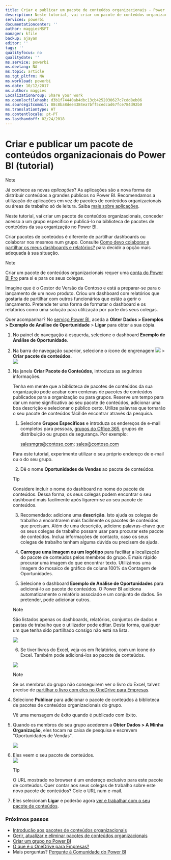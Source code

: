 ```yaml
---
title: Criar e publicar um pacote de conteúdos organizacionais - Power BI
description: Neste tutorial, vai criar um pacote de conteúdos organizacional, restringir o acesso a um grupo específico e publicá-lo na biblioteca de pacotes de conteúdos da sua organização no Power BI.
services: powerbi
documentationcenter: ''
author: maggiesMSFT
manager: kfile
backup: ajayan
editor: ''
tags: ''
qualityfocus: no
qualitydate: ''
ms.service: powerbi
ms.devlang: NA
ms.topic: article
ms.tgt_pltfrm: NA
ms.workload: powerbi
ms.date: 10/12/2017
ms.author: maggies
LocalizationGroup: Share your work
ms.openlocfilehash: d3b1f74440ab4dbc13cb4252030627c7cdd8eb06
ms.sourcegitcommit: 88c8ba8dee4384ea7bff5cedcad67fce784d92b0
ms.translationtype: HT
ms.contentlocale: pt-PT
ms.lasthandoff: 02/24/2018
---
```

# <a name="create-and-publish-a-power-bi-organizational-content-pack-tutorial"></a>Criar e publicar um pacote de conteúdos organizacionais do Power BI (tutorial)
> [!NOTE]
> Já conhece as novas *aplicações*? As aplicações são a nova forma de distribuir conteúdos a grandes públicos no Power BI. Recomendamos a utilização de aplicações em vez de pacotes de conteúdos organizacionais ou áreas de trabalho só de leitura. Saiba [mais sobre aplicações](service-install-use-apps.md).
> 
> 

Neste tutorial, vai criar um pacote de conteúdos organizacionais, conceder acesso a um grupo específico e publicá-lo na biblioteca de pacotes de conteúdos da sua organização no Power BI.

Criar pacotes de conteúdos é diferente de partilhar dashboards ou colaborar nos mesmos num grupo. Consulte [Como devo colaborar e partilhar os meus dashboards e relatórios?](service-how-to-collaborate-distribute-dashboards-reports.md) para decidir a opção mais adequada à sua situação.

> [!NOTE]
> Criar um pacote de conteúdos organizacionais requer uma [conta do Power BI Pro](https://powerbi.microsoft.com/pricing) para si e para os seus colegas.
> 
> 

Imagine que é o Gestor de Versão da Contoso e está a preparar-se para o lançamento de um novo produto.  Criou um dashboard com relatórios que gostaria de partilhar com outros funcionários que estão a gerir o lançamento. Pretende ter uma forma de formatar o dashboard e os relatórios como uma solução para utilização por parte dos seus colegas. 

Quer acompanhar? No [serviço Power BI](https://powerbi.com), aceda a **Obter Dados > Exemplos > Exemplo de Análise de Oportunidade** > **Ligar** para obter a sua cópia. 

1. No painel de navegação à esquerda, selecione o dashboard **Exemplo de Análise de Oportunidade**.
2. Na barra de navegação superior, selecione o ícone de engrenagem ![](media/service-organizational-content-pack-create-and-publish/cog.png) > **Criar pacote de conteúdos**.    
   ![](media/service-organizational-content-pack-create-and-publish/pbi_create_contpk.png)
3. Na janela **Criar Pacote de Conteúdos**, introduza as seguintes informações.  
   
   Tenha em mente que a biblioteca de pacotes de conteúdos da sua organização pode acabar com centenas de pacotes de conteúdos publicados para a organização ou para grupos. Reserve um tempo para dar um nome significativo ao seu pacote de conteúdos, adicionar uma boa descrição e selecionar o público certo.  Utilize palavras que tornarão o seu pacote de conteúdos fácil de encontrar através da pesquisa.
   
   1.  Selecione **Grupos Específicos** e introduza os endereços de e-mail completos para pessoas, [grupos do Office 365](https://support.office.com/article/Create-a-group-in-Office-365-7124dc4c-1de9-40d4-b096-e8add19209e9), grupos de distribuição ou grupos de segurança. Por exemplo:
      
         salesmgrs@contoso.com; sales@contoso.com
      
      Para este tutorial, experimente utilizar o seu próprio endereço de e-mail ou o do seu grupo.
   
   2.  Dê o nome **Oportunidades de Vendas** ao pacote de conteúdos.
   
      > [!TIP]
      > Considere incluir o nome do dashboard no nome do pacote de conteúdos. Dessa forma, os seus colegas podem encontrar o seu dashboard mais facilmente após ligarem-se ao seu pacote de conteúdos.
      > 
      > 
   
   3.  Recomendado: adicione uma **descrição**. Isto ajuda os colegas de trabalho a encontrarem mais facilmente os pacotes de conteúdos que precisam. Além de uma descrição, adicione palavras-chave que os seus colegas de trabalho possam usar para procurar este pacote de conteúdos. Inclua informações de contacto, caso os seus colegas de trabalho tenham alguma dúvida ou precisem de ajuda.
   
   4.  **Carregue uma imagem ou um logótipo** para facilitar a localização do pacote de conteúdos pelos membros do grupo. É mais rápido procurar uma imagem do que encontrar texto. Utilizámos uma imagem do mosaico de gráfico de coluna 100% da Contagem de Oportunidades.
   
   5.  Selecione o dashboard **Exemplo de Análise de Oportunidades** para adicioná-lo ao pacote de conteúdos.  O Power BI adiciona automaticamente o relatório associado e um conjunto de dados. Se pretender, pode adicionar outros.
   
      > [!NOTE]
      >  São listados apenas os dashboards, relatórios, conjuntos de dados e pastas de trabalho que o utilizador pode editar. Desta forma, qualquer um que tenha sido partilhado consigo não está na lista.
      > 
      > 
   
      ![](media/service-organizational-content-pack-create-and-publish/cpwindow.png) 
   
   6. Se tiver livros do Excel, veja-os em Relatórios, com um ícone do Excel. Também pode adicioná-los ao pacote de conteúdos.
   
     ![](media/service-organizational-content-pack-create-and-publish/pbi_orgcontpkexcel.png)
   
      > [!NOTE]
      > Se os membros do grupo não conseguirem ver o livro do Excel, talvez precise de [partilhar o livro com eles no OneDrive para Empresas](https://support.office.com/en-us/article/Share-documents-or-folders-in-Office-365-1fe37332-0f9a-4719-970e-d2578da4941c).
      > 
      > 
4. Selecione **Publicar** para adicionar o pacote de conteúdos à biblioteca de pacotes de conteúdos organizacionais do grupo.  
   
   Vê uma mensagem de êxito quando é publicado com êxito. 
5. Quando os membros do seu grupo acederem a **Obter Dados > A Minha Organização**, eles tocam na caixa de pesquisa e escrevem "Oportunidades de Vendas".
   
   ![](media/service-organizational-content-pack-create-and-publish/cp_searchbox.png) 
6. Eles veem o seu pacote de conteúdos.  
   ![](media/service-organizational-content-pack-create-and-publish/powerbi-find-content-pack-organization.png) 
   
   > [!TIP]
   > O URL mostrado no browser é um endereço exclusivo para este pacote de conteúdos.  Quer contar aos seus colegas de trabalho sobre este novo pacote de conteúdos?  Cole o URL num e-mail.
   > 
   > 
7. Eles selecionam **Ligar** e poderão agora [ver e trabalhar com o seu pacote de conteúdos](service-organizational-content-pack-copy-refresh-access.md). 

### <a name="next-steps"></a>Próximos passos
* [Introdução aos pacotes de conteúdos organizacionais](service-organizational-content-pack-introduction.md)  
* [Gerir, atualizar e eliminar pacotes de conteúdos organizacionais](service-organizational-content-pack-manage-update-delete.md)  
* [Criar um grupo no Power BI](service-create-distribute-apps.md)  
* [O que é o OneDrive para Empresas?](https://support.office.com/en-us/article/What-is-OneDrive-for-Business-187f90af-056f-47c0-9656-cc0ddca7fdc2)
* Mais perguntas? [Pergunte à Comunidade do Power BI](http://community.powerbi.com/)

